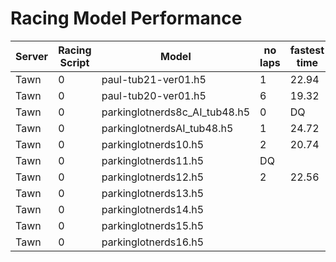 # Racing Model Performance

| Server | Racing Script  | Model                         | no laps | fastest time | ping(ms) |
|--------|----------------|-------------------------------|---------|--------------|----------|
| Tawn   | 0              | paul-tub21-ver01.h5           | 1       | 22.94        | 220      |
| Tawn   | 0              | paul-tub20-ver01.h5           | 6       | 19.32        | 220      |
| Tawn   | 0              | parkinglotnerds8c_AI_tub48.h5 | 0       | DQ           | 220      |
| Tawn   | 0              | parkinglotnerdsAI_tub48.h5    | 1       | 24.72        | 220      |
| Tawn   | 0              | parkinglotnerds10.h5          | 2       | 20.74        | 220      |
| Tawn   | 0              | parkinglotnerds11.h5          | DQ      |              | 220      |
| Tawn   | 0              | parkinglotnerds12.h5          | 2       | 22.56        | 220      |
| Tawn   | 0              | parkinglotnerds13.h5          |        |         | 220      |
| Tawn   | 0              | parkinglotnerds14.h5          |        |         | 220      |
| Tawn   | 0              | parkinglotnerds15.h5          |        |         | 220      |
| Tawn   | 0              | parkinglotnerds16.h5          |        |         | 220      |
